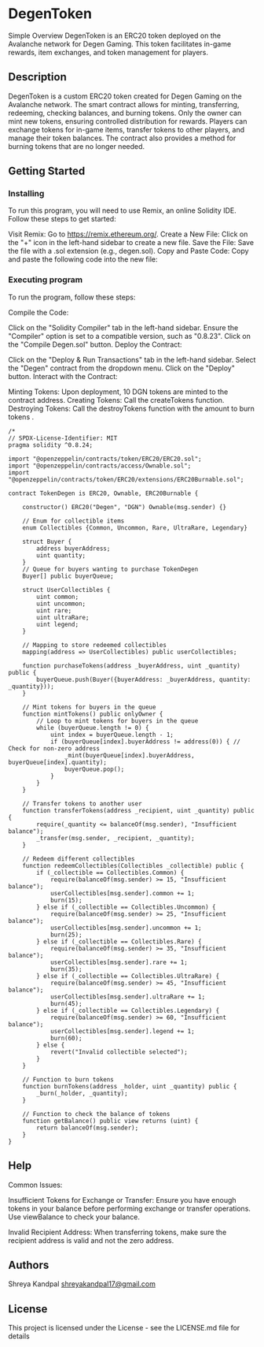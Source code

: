 # DegenToken

Simple Overview
DegenToken is an ERC20 token deployed on the Avalanche network for Degen Gaming. This token facilitates in-game rewards, item exchanges, and token management for players.

## Description

DegenToken is a custom ERC20 token created for Degen Gaming on the Avalanche network. The smart contract allows for minting, transferring, redeeming, checking balances, and burning tokens. Only the owner can mint new tokens, ensuring controlled distribution for rewards. Players can exchange tokens for in-game items, transfer tokens to other players, and manage their token balances. The contract also provides a method for burning tokens that are no longer needed.

## Getting Started

### Installing

To run this program, you will need to use Remix, an online Solidity IDE. Follow these steps to get started:

Visit Remix: Go to https://remix.ethereum.org/.
Create a New File: Click on the "+" icon in the left-hand sidebar to create a new file.
Save the File: Save the file with a .sol extension (e.g., degen.sol).
Copy and Paste Code: Copy and paste the following code into the new file:

### Executing program

To run the program, follow these steps:

Compile the Code:

Click on the "Solidity Compiler" tab in the left-hand sidebar.
Ensure the "Compiler" option is set to a compatible version, such as "0.8.23".
Click on the "Compile Degen.sol" button.
Deploy the Contract:

Click on the "Deploy & Run Transactions" tab in the left-hand sidebar.
Select the "Degen" contract from the dropdown menu.
Click on the "Deploy" button.
Interact with the Contract:

Minting Tokens: Upon deployment, 10 DGN tokens are minted to the contract address.
Creating Tokens: Call the createTokens function.
Destroying Tokens: Call the destroyTokens function with the amount to burn tokens .
```
/*
// SPDX-License-Identifier: MIT
pragma solidity ^0.8.24;

import "@openzeppelin/contracts/token/ERC20/ERC20.sol";
import "@openzeppelin/contracts/access/Ownable.sol";
import "@openzeppelin/contracts/token/ERC20/extensions/ERC20Burnable.sol";

contract TokenDegen is ERC20, Ownable, ERC20Burnable {

    constructor() ERC20("Degen", "DGN") Ownable(msg.sender) {}

    // Enum for collectible items
    enum Collectibles {Common, Uncommon, Rare, UltraRare, Legendary}

    struct Buyer {
        address buyerAddress;
        uint quantity;
    }
    // Queue for buyers wanting to purchase TokenDegen
    Buyer[] public buyerQueue;

    struct UserCollectibles {
        uint common;
        uint uncommon;
        uint rare;
        uint ultraRare;
        uint legend;
    }

    // Mapping to store redeemed collectibles
    mapping(address => UserCollectibles) public userCollectibles;

    function purchaseTokens(address _buyerAddress, uint _quantity) public {
        buyerQueue.push(Buyer({buyerAddress: _buyerAddress, quantity: _quantity}));
    }

    // Mint tokens for buyers in the queue
    function mintTokens() public onlyOwner {
        // Loop to mint tokens for buyers in the queue
        while (buyerQueue.length != 0) {
            uint index = buyerQueue.length - 1;
            if (buyerQueue[index].buyerAddress != address(0)) { // Check for non-zero address
                _mint(buyerQueue[index].buyerAddress, buyerQueue[index].quantity);
                buyerQueue.pop();
            }
        }
    }
    
    // Transfer tokens to another user
    function transferTokens(address _recipient, uint _quantity) public {
        require(_quantity <= balanceOf(msg.sender), "Insufficient balance");
        _transfer(msg.sender, _recipient, _quantity);
    }

    // Redeem different collectibles
    function redeemCollectibles(Collectibles _collectible) public {
        if (_collectible == Collectibles.Common) {
            require(balanceOf(msg.sender) >= 15, "Insufficient balance");
            userCollectibles[msg.sender].common += 1;
            burn(15);
        } else if (_collectible == Collectibles.Uncommon) {
            require(balanceOf(msg.sender) >= 25, "Insufficient balance");
            userCollectibles[msg.sender].uncommon += 1;
            burn(25);
        } else if (_collectible == Collectibles.Rare) {
            require(balanceOf(msg.sender) >= 35, "Insufficient balance");
            userCollectibles[msg.sender].rare += 1;
            burn(35);
        } else if (_collectible == Collectibles.UltraRare) {
            require(balanceOf(msg.sender) >= 45, "Insufficient balance");
            userCollectibles[msg.sender].ultraRare += 1;
            burn(45);
        } else if (_collectible == Collectibles.Legendary) {
            require(balanceOf(msg.sender) >= 60, "Insufficient balance");
            userCollectibles[msg.sender].legend += 1;
            burn(60);
        } else {
            revert("Invalid collectible selected");
        }
    }

    // Function to burn tokens
    function burnTokens(address _holder, uint _quantity) public {
        _burn(_holder, _quantity);
    }

    // Function to check the balance of tokens
    function getBalance() public view returns (uint) {
        return balanceOf(msg.sender);
    }
}

```

## Help

Common Issues:

Insufficient Tokens for Exchange or Transfer:
Ensure you have enough tokens in your balance before performing exchange or transfer operations. Use viewBalance to check your balance.

Invalid Recipient Address:
When transferring tokens, make sure the recipient address is valid and not the zero address.
## Authors

Shreya Kandpal
shreyakandpal17@gmail.com

## License

This project is licensed under the License - see the LICENSE.md file for details
